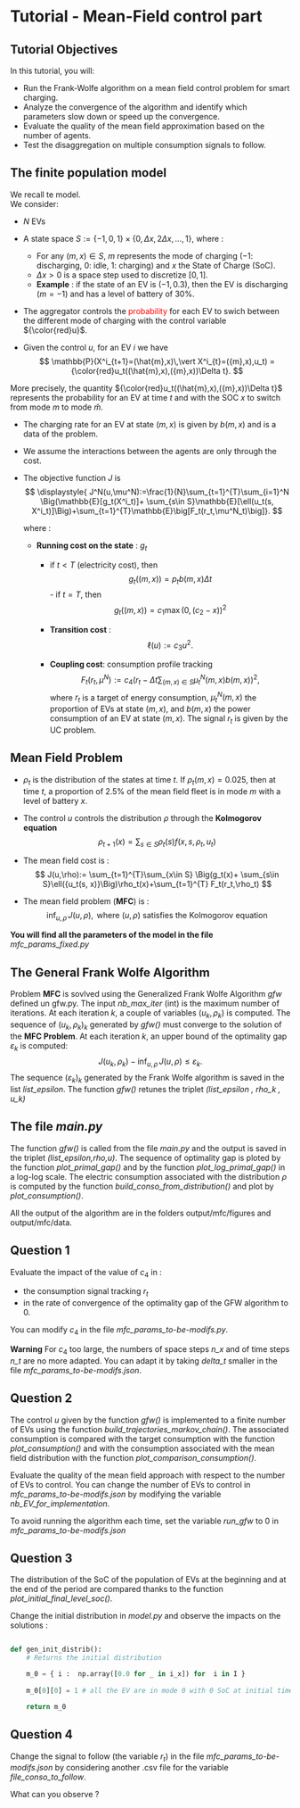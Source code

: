 # Tutorial - Mean-Field control part

## Tutorial Objectives

In this tutorial, you will:

- Run the Frank-Wolfe algorithm on a mean field control problem for smart charging.
- Analyze the convergence of the algorithm and identify which parameters slow down or speed up the convergence.
- Evaluate the quality of the mean field approximation based on the number of agents.
- Test the disaggregation on multiple consumption signals to follow. 


## The finite population model

We recall te model.    
We consider:
- $N$ EVs
- A state space $S:=\{-1,0,1\}\times\{0,\Delta x,2\Delta x,\ldots,1\}$, where :
    - For any $(m,x)\in S$, $m$ represents the mode of charging ($-1$: discharging, $0$: idle, $1$: charging) and $x$ the State of Charge (SoC).
    - $\Delta x>0$ is a space step used to discretize $[0,1]$.
    - **Example** : if the state of an EV is $({-1},{0.3})$, then the EV is discharging ($m={-1}$) and has a level of battery of ${30\%}$.

- The aggregator controls the <span style="color: red;"> probability </span>  for each EV to swich between the different mode of charging with the control variable ${\color{red}u}$.

- Given the control $u$, for an EV $i$ we have
$$
\mathbb{P}(X^i_{t+1}=(\hat{m},x)\,\vert X^i_{t}=({m},x),u_t) = {\color{red}u_t((\hat{m},x),({m},x))\Delta t}.
$$

More precisely, the quantity ${\color{red}u_t((\hat{m},x),({m},x))\Delta t}$ represents the probability for an EV at time $t$ and with the SOC $x$ to switch from mode $m$ to mode $\hat{m}$.

- The charging rate for an EV at state $(m,x)$ is given by ${b(m,x)}$ and is a data of the problem.

- We assume the interactions between the agents are only through the cost.

- The objective function $J$ is 
    $$
        \displaystyle{   J^N(u,\mu^N):=\frac{1}{N}\sum_{t=1}^{T}\sum_{i=1}^N
    \Big(\mathbb{E}[g_t(X^i_t)]+ \sum_{s\in S}\mathbb{E}[\ell(u_t(s, X^i_t)]\Big)+\sum_{t=1}^{T}\mathbb{E}\big[F_t(r_t,\mu^N_t)\big]}.
    $$
    
    where :
    
    - **Running cost on the state** : $g_t$   
        -  if $t< T$ (electricity cost), then  
                $$
                g_t((m,x))= p_tb(m,x)\Delta t  
                $$
                - if  $t= T$, then 
                $$
                g_t((m,x))= c_1\max(0,(c_2-x))^2 
                $$
                  

        - **Transition cost** : 
        $$\ell(u):= c_3u^2.$$
        - **Coupling cost**: consumption profile tracking
        $$
            F_t(r_t,\mu^N):=c_4\Big(r_t - \Delta t\sum_{(m,x)\in S}\mu_t^N(m,x)b(m,x)\Big)^2,
        $$
         where $r_t$ is a target of energy consumption, $\mu_t^N(m,x)$ the proportion of EVs at state $(m,x)$, and  $b(m,x)$ the power consumption of an EV at state $(m,x)$. The signal $r_t$ is given by the UC problem.

## Mean Field Problem 

- $\rho_t$ is the distribution of the states at time $t$. If $\rho_t(m,x)=0.025$, then at time $t$, a proportion of $2.5\%$ of the mean field fleet is in mode $m$ with a level of battery $x$.

- The control $u$ controls the distribution $\rho$ through the **Kolmogorov equation**
$$
\rho_{t+1}(x)=\sum_{s\in S}\rho_t(s)f(x,s,\rho_t,u_t)
$$

- The mean field cost is :
    $$
          J(u,\rho):= \sum_{t=1}^{T}\sum_{x\in S}  \Big(g_t(x)+ \sum_{s\in S}\ell({u_t(s, x)}\Big)\rho_t(x)+\sum_{t=1}^{T} F_t(r_t,\rho_t)
    $$

- The mean field problem (**MFC**) is :
    $$
    \inf_{u,\rho}\,J(u,\rho), \text{   where  }(u,\rho)\text{ satisfies the Kolmogorov equation }
    $$


**You will find all the parameters of the model in the file** *mfc_params_fixed.py* 

## The General Frank Wolfe Algorithm

Problem **MFC** is sovlved using the Generalized Frank Wolfe Algorithm  *gfw* defined un gfw.py. The input *nb_max_iter* (int) is the maximum number of iterations.
At each iteration *k*, a couple of variables $(u_k,\rho_k)$ is computed. The sequence of $(u_k,\rho_k)_k$ generated by *gfw()* must converge to the solution of the **MFC Problem**. At each iteration $k$, an upper bound of the optimality gap $\varepsilon_k$ is computed:
$$
  J(u_k,\rho_k)  - \inf_{u,\rho}\,J(u,\rho) \leq  \varepsilon_k.
$$
The sequence $(\varepsilon_k)_k$ generated by the Frank Wolfe algorithm is saved in the list *list_epsilon*.
The function *gfw()* retunes the triplet *(list_epsilon , rho_k , u_k)*

## The file *main.py*

The function *gfw()* is called from the file *main.py* and the output is saved in the triplet *(list_epsilon,rho,u)*. 
The sequence of optimality gap is ploted by the function *plot_primal_gap()* and by the function *plot_log_primal_gap()* in a log-log scale. 
The electric consumption associated with the distribution $\rho$ is computed by the function *build_conso_from_distribution()* and plot by *plot_consumption()*. 

All the output of the algorithm are in the folders output/mfc/figures and output/mfc/data.

## Question 1 

Evaluate the impact of the value of $c_4$ in :
- the consumption signal tracking $r_t$
- in the rate of convergence of the optimality gap of the GFW algorithm to $0$.

 You can modify $c_4$ in the file *mfc_params_to-be-modifs.py*.


**Warning** For $c_4$ too large, the numbers of space steps *n_x* and of time steps *n_t* are no more adapted. You can adapt it by taking *delta_t* smaller in the file *mfc_params_to-be-modifs.json*.


## Question 2

The control *u* given by the function *gfw()* is implemented to a finite number of EVs using the function *build_trajectories_markov_chain()*. The associated consumption is compared with the target consumption with the function *plot_consumption()* and with the consumption associated with the mean field distribution with the function *plot_comparison_consumption()*.

Evaluate the quality of the mean field approach with respect to the number of EVs to control.
You can change the number of EVs to control in *mfc_params_to-be-modifs.json* by modifying the variable *nb_EV_for_implementation*.

To avoid running the algorithm each time, set the variable *run_gfw* to 0 in *mfc_params_to-be-modifs.json*

## Question 3

The distribution of the SoC of the population of EVs at the beginning and at the end of the period are compared thanks to the function *plot_initial_final_level_soc()*.

Change the initial distribution in *model.py* and observe the impacts on the solutions :

```python

def gen_init_distrib():  
    # Returns the initial distribution

    m_0 = { i :  np.array([0.0 for _ in i_x]) for  i in I }
    
    m_0[0][0] = 1 # all the EV are in mode 0 with 0 SoC at initial time

    return m_0
```

## Question 4

Change the signal to follow (the variable $r_t$) in the file *mfc_params_to-be-modifs.json* by considering another .csv file for the variable *file_conso_to_follow*.

What can you observe ?